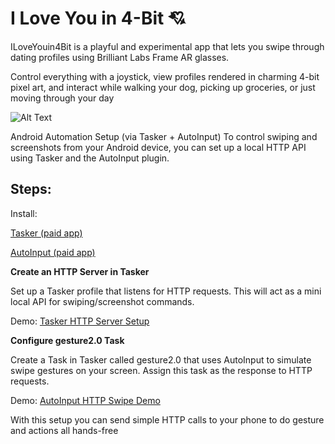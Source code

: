 # I Love You in 4-Bit 💘

ILoveYouin4Bit is a playful and experimental app that lets you swipe through dating profiles using Brilliant Labs Frame AR glasses.

Control everything with a joystick, view profiles rendered in charming 4-bit pixel art, and interact while walking your dog, picking up groceries, or just moving through your day

![Alt Text](images/demo.gif)

Android Automation Setup (via Tasker + AutoInput)
To control swiping and screenshots from your Android device, you can set up a local HTTP API using Tasker and the AutoInput plugin.

## Steps:

Install:

[Tasker (paid app)](https://play.google.com/store/apps/details?id=net.dinglisch.android.taskerm&hl=en_us)

[AutoInput (paid app)](https://play.google.com/store/apps/details?id=com.joaomgcd.autoinput&hl=en_US)

**Create an HTTP Server in Tasker**

Set up a Tasker profile that listens for HTTP requests. This will act as a mini local API for swiping/screenshot commands.

Demo: [Tasker HTTP Server Setup](https://youtu.be/0R9Go6tJqKY)

**Configure gesture2.0 Task**

Create a Task in Tasker called gesture2.0 that uses AutoInput to simulate swipe gestures on your screen. Assign this task as the response to HTTP requests.  

Demo: [AutoInput HTTP Swipe Demo](https://youtu.be/qQlPUXw4-_A)

With this setup you can send simple HTTP calls to your phone to do gesture and actions all hands-free
